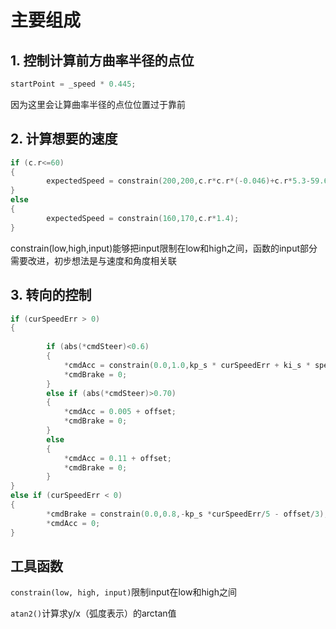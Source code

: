 # 主要组成

## 1. 控制计算前方曲率半径的点位

``` c++
startPoint = _speed * 0.445;
```

因为这里会让算曲率半径的点位位置过于靠前

## 2. 计算想要的速度

``` c++
if (c.r<=60)
{
		expectedSpeed = constrain(200,200,c.r*c.r*(-0.046)+c.r*5.3-59.66);
}
else
{
		expectedSpeed = constrain(160,170,c.r*1.4);
}
```

constrain(low,high,input)能够把input限制在low和high之间，函数的input部分需要改进，初步想法是与速度和角度相关联

## 3. 转向的控制

``` c++
if (curSpeedErr > 0)
{
			
		if (abs(*cmdSteer)<0.6)
		{
			*cmdAcc = constrain(0.0,1.0,kp_s * curSpeedErr + ki_s * speedErrSum + offset);
			*cmdBrake = 0;
		}
		else if (abs(*cmdSteer)>0.70)
		{
			*cmdAcc = 0.005 + offset;
			*cmdBrake = 0;
		}
		else
		{
			*cmdAcc = 0.11 + offset;
			*cmdBrake = 0;
		}
}
else if (curSpeedErr < 0)
{
		*cmdBrake = constrain(0.0,0.8,-kp_s *curSpeedErr/5 - offset/3);
		*cmdAcc = 0;
}
```

## 工具函数

`constrain(low, high, input)`限制input在low和high之间

`atan2()`计算求y/x（弧度表示）的arctan值

